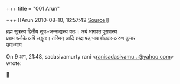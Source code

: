 +++
title = "001 Arun"

+++
[[Arun	2010-08-10, 16:57:42 [Source](https://groups.google.com/g/bvparishat/c/bwPmJpA2vn4)]]



ब्रह्म सूत्रस्य द्वितीय सूत्रः-जन्माद्यस्य यतः। अयं भागवत पुराणस्य  
प्रथम श्लोके अपि उद्धृतः। तस्मिन् आदि शब्दः षड् भाव बोधकः-अरुण कुमार  
उपाध्याय

On 9 अग, 21:48, sadasivamurty rani \<[ranisadasivamu...@yahoo.com]()\>  
wrote:



